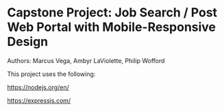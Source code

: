 # Capstone Project: Job Search / Post Web Portal with Mobile-Responsive Design
Authors: Marcus Vega, Ambyr LaViolette, Philip Wofford

This project uses the following:

https://nodejs.org/en/

https://expressjs.com/